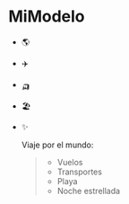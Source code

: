 # MiModelo
* 🌎
* ✈️
* 🛺
* 🏖️
* ✨

  Viaje por el mundo:
  >* Vuelos
  >* Transportes
  >* Playa
  >* Noche estrellada

